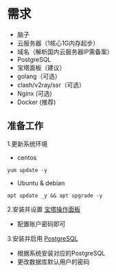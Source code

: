 # 需求
- 脑子
- 云服务器（1核心1G内存起步）
- 域名（解析国内云服务器IP需备案）
- PostgreSQL
- 宝塔面板（建议）
- golang（可选）
- clash/v2ray/ssr（可选）
- Nginx (可选)
- Docker (推荐)

## 准备工作
1.更新系统环境
- centos
```
yum update -y
```
- Ubuntu & debian
```
apt update _y && apt upgrade -y
```
2.安装并设置 [宝塔操作面板](https://www.bt.cn/bbs/thread-79460-1-1.html)
- 配置账户密码即可

3.安装并启用 [PostgreSQL](https://www.postgresql.org/download/)
- 根据系统安装对应的PostgreSQL
- 更改数据库默认用户的密码
